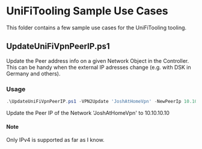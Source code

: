 # UniFiTooling Sample Use Cases

This folder contains a few sample use cases for the UniFiTooling tooling.

## UpdateUniFiVpnPeerIP.ps1

Update the Peer address info on a given Network Object in the Controller.
This can be handy when the external IP adresses change (e.g. with DSK in Germany and others).

### Usage

```powershell
.\UpdateUniFiVpnPeerIP.ps1 -VPN2Update 'JoshAtHomeVpn' -NewPeerIp 10.10.10.10
```

Update the Peer IP of the Network 'JoshAtHomeVpn' to 10.10.10.10

#### Note

Only IPv4 is supported as far as I know.

